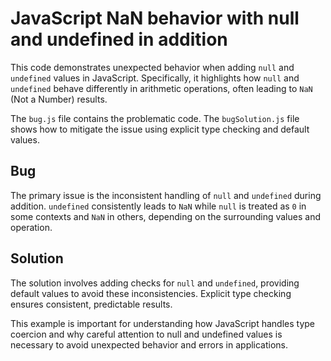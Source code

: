 # JavaScript NaN behavior with null and undefined in addition

This code demonstrates unexpected behavior when adding `null` and `undefined` values in JavaScript.  Specifically, it highlights how `null` and `undefined` behave differently in arithmetic operations, often leading to `NaN` (Not a Number) results.

The `bug.js` file contains the problematic code. The `bugSolution.js` file shows how to mitigate the issue using explicit type checking and default values.

## Bug

The primary issue is the inconsistent handling of `null` and `undefined` during addition.  `undefined` consistently leads to `NaN` while `null` is treated as `0` in some contexts and `NaN` in others, depending on the surrounding values and operation.

## Solution

The solution involves adding checks for `null` and `undefined`, providing default values to avoid these inconsistencies.  Explicit type checking ensures consistent, predictable results.

This example is important for understanding how JavaScript handles type coercion and why careful attention to null and undefined values is necessary to avoid unexpected behavior and errors in applications.